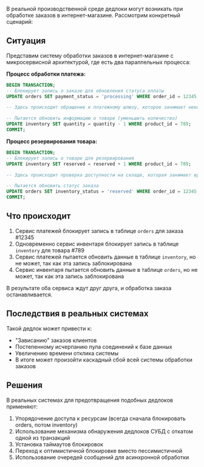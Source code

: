 
В реальной производственной среде дедлоки могут возникать при обработке заказов в интернет-магазине. Рассмотрим конкретный сценарий:

## Ситуация

Представим систему обработки заказов в интернет-магазине с микросервисной архитектурой, где есть два параллельных процесса:

**Процесс обработки платежа:**

```sql
BEGIN TRANSACTION;
-- Блокирует запись о заказе для обновления статуса оплаты
UPDATE orders SET payment_status = 'processing' WHERE order_id = 12345;

-- Здесь происходит обращение к платежному шлюзу, которое занимает некоторое время

-- Пытается обновить информацию о товаре (уменьшить количество)
UPDATE inventory SET quantity = quantity - 1 WHERE product_id = 789;
COMMIT;
```

**Процесс резервирования товара:**

```sql
BEGIN TRANSACTION;
-- Блокирует запись о товаре для резервирования
UPDATE inventory SET reserved = reserved + 1 WHERE product_id = 789;

-- Здесь происходит проверка доступности на складе, которая занимает время

-- Пытается обновить статус заказа
UPDATE orders SET inventory_status = 'reserved' WHERE order_id = 12345;
COMMIT;
```

## Что происходит

1. Сервис платежей блокирует запись в таблице `orders` для заказа #12345
2. Одновременно сервис инвентаря блокирует запись в таблице `inventory` для товара #789
3. Сервис платежей пытается обновить данные в таблице `inventory`, но не может, так как эта запись заблокирована
4. Сервис инвентаря пытается обновить данные в таблице `orders`, но не может, так как эта запись заблокирована

В результате оба сервиса ждут друг друга, и обработка заказа останавливается.

## Последствия в реальных системах

Такой дедлок может привести к:

- "Зависанию" заказов клиентов
- Постепенному исчерпанию пула соединений к базе данных
- Увеличению времени отклика системы
- В итоге может произойти каскадный сбой всей системы обработки заказов

## Решения

В реальных системах для предотвращения подобных дедлоков применяют:

1. Упорядочение доступа к ресурсам (всегда сначала блокировать orders, потом inventory)
2. Использование механизма обнаружения дедлоков СУБД с откатом одной из транзакций
3. Установка таймаутов блокировок
4. Переход к оптимистичной блокировке вместо пессимистичной
5. Использование очередей сообщений для асинхронной обработки